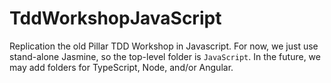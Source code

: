 # TddWorkshopJavaScript

Replication the old Pillar TDD Workshop in Javascript.  For now, we just use stand-alone Jasmine, so the top-level folder is `JavaScript`.  In the future,
we may add folders for TypeScript, Node, and/or Angular.
